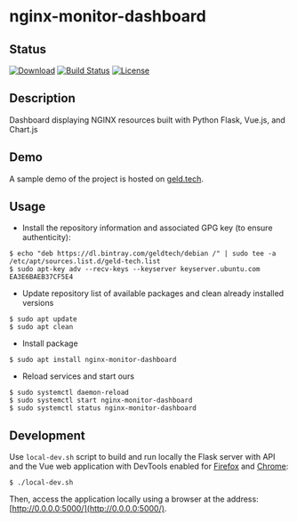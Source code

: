 # nginx-monitor-dashboard

## Status

[![Download](https://api.bintray.com/packages/geldtech/debian/nginx-monitor-dashboard/images/download.svg)](https://bintray.com/geldtech/debian/nginx-monitor-dashboard#files)
[![Build Status](https://travis-ci.org/geld-tech/nginx-monitor-dashboard.svg?branch=master)](https://travis-ci.org/geld-tech/nginx-monitor-dashboard)
[![License](https://img.shields.io/badge/License-Apache%202.0-blue.svg)](https://opensource.org/licenses/Apache-2.0)


## Description
Dashboard displaying NGINX resources built with Python Flask, Vue.js, and Chart.js


## Demo

A sample demo of the project is hosted on <a href="http://geld.tech">geld.tech</a>.


## Usage

* Install the repository information and associated GPG key (to ensure authenticity):
```
$ echo "deb https://dl.bintray.com/geldtech/debian /" | sudo tee -a /etc/apt/sources.list.d/geld-tech.list
$ sudo apt-key adv --recv-keys --keyserver keyserver.ubuntu.com EA3E6BAEB37CF5E4
```

* Update repository list of available packages and clean already installed versions
```
$ sudo apt update
$ sudo apt clean
```

* Install package
```
$ sudo apt install nginx-monitor-dashboard
```

* Reload services and start ours
```
$ sudo systemctl daemon-reload
$ sudo systemctl start nginx-monitor-dashboard
$ sudo systemctl status nginx-monitor-dashboard
```


## Development

Use `local-dev.sh` script to build and run locally the Flask server with API and the Vue web application with DevTools enabled for [Firefox](https://addons.mozilla.org/en-US/firefox/addon/vue-js-devtools/) and [Chrome](https://chrome.google.com/webstore/detail/vuejs-devtools/nhdogjmejiglipccpnnnanhbledajbpd):

```
$ ./local-dev.sh
```
Then, access the application locally using a browser at the address: [http://0.0.0.0:5000/](http://0.0.0.0:5000/).

